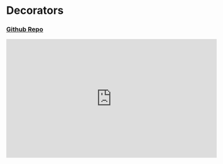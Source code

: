 # Decorators

### [Github Repo](https://github.com/c17hawke/Just-python/tree/main/Decorator_example)

<iframe width="560" height="315" src="https://www.youtube.com/embed/xMYrpEwNtHs" title="YouTube video player" frameborder="0" allow="accelerometer; autoplay; clipboard-write; encrypted-media; gyroscope; picture-in-picture" allowfullscreen></iframe>
